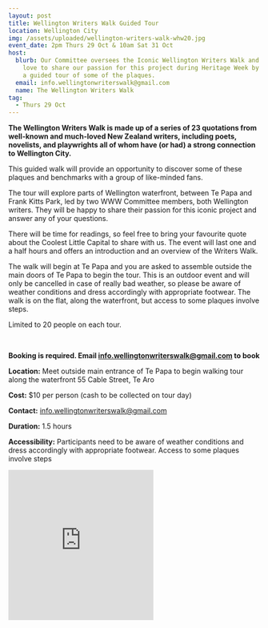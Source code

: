 ```yaml
---
layout: post
title: Wellington Writers Walk Guided Tour
location: Wellington City
img: /assets/uploaded/wellington-writers-walk-whw20.jpg
event_date: 2pm Thurs 29 Oct & 10am Sat 31 Oct
host:
  blurb: Our Committee oversees the Iconic Wellington Writers Walk and we would
    love to share our passion for this project during Heritage Week by offering
    a guided tour of some of the plaques.
  email: info.wellingtonwriterswalk@gmail.com
  name: The Wellington Writers Walk
tag:
  - Thurs 29 Oct
---
```

**The Wellington Writers Walk is made up of a series of 23 quotations from well-known and much-loved New Zealand writers, including poets, novelists, and playwrights all of whom have (or had) a strong connection to Wellington City.** 

This guided walk will provide an opportunity to discover some of these plaques and benchmarks with a group of like-minded fans. 

The tour will explore parts of Wellington waterfront, between Te Papa and Frank Kitts Park, led by two WWW Committee members, both Wellington writers. They will be happy to share their passion for this iconic project and answer any of your questions. 

There will be time for readings, so feel free to bring your favourite quote about the Coolest Little Capital to share with us. The event will last one and a half hours and offers an introduction and an overview of the Writers Walk. 

The walk will begin at Te Papa and you are asked to assemble outside the main doors of Te Papa to begin the tour. This is an outdoor event and will only be cancelled in case of really bad weather, so please be aware of weather conditions and dress accordingly with appropriate footwear. The walk is on the flat, along the waterfront, but access to some plaques involve steps.

Limited to 20 people on each tour.

<br>

**Booking is required. Email info.wellingtonwriterswalk@gmail.com to book**

**Location:** Meet outside main entrance of Te Papa to begin walking tour along the waterfront 55 Cable Street, Te Aro

**Cost:** $10 per person (cash to be collected on tour day)

**Contact:** info.wellingtonwriterswalk@gmail.com

**Duration:** 1.5 hours

**Accessibility:** Participants need to be aware of weather conditions and dress accordingly with appropriate footwear. Access to some plaques involve steps

<iframe src="https://www.facebook.com/plugins/page.php?href=https%3A%2F%2Fwww.facebook.com%2Fwellingtonwriterswalk%2F&tabs=header&width=290&height=300&small_header=false&adapt_container_width=true&hide_cover=false&show_facepile=true&appId" width="290" height="300" style="border:none;overflow:hidden" scrolling="no" frameborder="0" allowTransparency="true" allow="encrypted-media"></iframe>